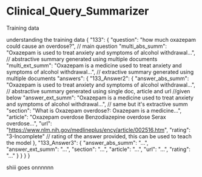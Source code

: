 # Clinical_Query_Summarizer


Training data 

understanding the training data 
{
  "133": {
    "question": "how much oxazepam could cause an overdose?", // main question 
    "multi_abs_summ": "Oxazepam is used to treat anxiety and symptoms of alcohol withdrawal...", // abstractive summary generated using multiple documents
    "multi_ext_summ": "Oxazepam is a medicine used to treat anxiety and symptoms of alcohol withdrawal...", // extractive summary generated using multiple documents
    "answers": {
      "133_Answer2": {
        "answer_abs_summ": "Oxazepam is used to treat anxiety and symptoms of alcohol withdrawal...",  // abstractive summary generated using single doc, article and url //given below
        "answer_ext_summ": "Oxazepam is a medicine used to treat anxiety and symptoms of alcohol withdrawal...", // same but it's extractive summ
        "section": "What is Oxazepam overdose?: Oxazepam is a medicine...",
        "article": "Oxazepam overdose Benzodiazepine overdose Serax overdose...",
        "url": "https://www.nlm.nih.gov/medlineplus/ency/article/002516.htm",
        "rating": "3-Incomplete" // rating of the answer provided, this can be used to teach the model
      },
      "133_Answer3": {
        "answer_abs_summ": "...",
        "answer_ext_summ": "...",
        "section": "...",
        "article": "...",
        "url": "...",
        "rating": "..."
      }
    }
  }
}

shiii goes onnnnnn 


